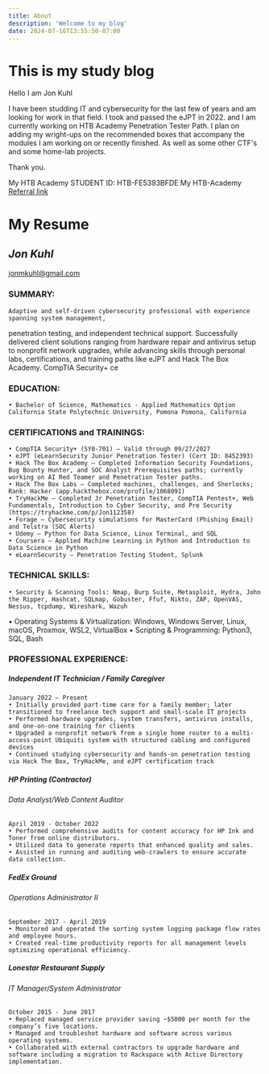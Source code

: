 ```yaml
---
title: About
description: 'Welcome to my blog'
date: 2024-07-16T13:55:50-07:00
---
```


# This is my study blog 

Hello I am Jon Kuhl

I have been studding IT and cybersecurity for the last few of years and am looking for work in that field. I took and passed the eJPT in 2022. and I am currently working on HTB Academy Penetration Tester Path.
I plan on adding my wright-ups on the recommended boxes that accompany the modules I am working on or recently finished. As well as some other CTF's and some home-lab projects.

Thank you.

<div data-iframe-width="150" data-iframe-height="270" data-share-badge-id="60a23b0a-1de8-4d77-9c8b-020de55ad2dc" data-share-badge-host="https://www.credly.com"></div><script type="text/javascript" async src="//cdn.credly.com/assets/utilities/embed.js"></script>


<script src="https://tryhackme.com/badge/30729"></script>

My HTB Academy STUDENT ID: HTB-FE5393BFDE
My HTB-Academy [Referral link](https://referral.hackthebox.com/mzwLTXe)

# My Resume 

## *Jon Kuhl*
jonmkuhl@gmail.com


### SUMMARY:
    Adaptive and self-driven cybersecurity professional with experience spanning system management,
penetration testing, and independent technical support. Successfully delivered client solutions ranging
from hardware repair and antivirus setup to nonprofit network upgrades, while advancing skills through
personal labs, certifications, and training paths like eJPT and Hack The Box Academy. CompTIA
Security+ ce

### EDUCATION:
    • Bachelor of Science, Mathematics - Applied Mathematics Option California State Polytechnic University, Pomona Pomona, California
    
### CERTIFICATIONS and TRAININGS:
    • CompTIA Security+ (SY0-701) – Valid through 09/27/2027
    • eJPT (eLearnSecurity Junior Penetration Tester) (Cert ID: 8452393)
    • Hack The Box Academy – Completed Information Security Foundations, Bug Bounty Hunter, and SOC Analyst Prerequisites paths; currently working on AI Red Teamer and Penetration Tester paths.
    • Hack The Box Labs – Completed machines, challenges, and Sherlocks; Rank: Hacker (app.hackthebox.com/profile/1068091)
    • TryHackMe – Completed Jr Penetration Tester, CompTIA Pentest+, Web Fundamentals, Introduction to Cyber Security, and Pre Security (https://tryhackme.com/p/Jon112358)
    • Forage – Cybersecurity simulations for MasterCard (Phishing Email) and Telstra (SOC Alerts)
    • Udemy – Python for Data Science, Linux Terminal, and SQL
    • Coursera – Applied Machine Learning in Python and Introduction to Data Science in Python
    • eLearnSecurity – Penetration Testing Student, Splunk
 
### TECHNICAL SKILLS:
    • Security & Scanning Tools: Nmap, Burp Suite, Metasploit, Hydra, John the Ripper, Hashcat, SQLmap, Gobuster, Ffuf, Nikto, ZAP, OpenVAS, Nessus, tcpdump, Wireshark, Wazuh
• Operating Systems & Virtualization: Windows, Windows Server, Linux, macOS, Proxmox, WSL2, VirtualBox
• Scripting & Programming: Python3, SQL, Bash
    
      
### PROFESSIONAL EXPERIENCE:
##### Independent IT Technician / Family Caregiver
    January 2022 – Present
    • Initially provided part-time care for a family member; later transitioned to freelance tech support and small-scale IT projects
    • Performed hardware upgrades, system transfers, antivirus installs, and one-on-one training for clients
    • Upgraded a nonprofit network from a single home router to a multi-access-point Ubiquiti system with structured cabling and configured devices
    • Continued studying cybersecurity and hands-on penetration testing via Hack The Box, TryHackMe, and eJPT certification track

##### HP Printing (Contractor)
###### Data Analyst/Web Content Auditor
    April 2019 - October 2022
    • Performed comprehensive audits for content accuracy for HP Ink and Toner from online distributors.
    • Utilized data to generate reports that enhanced quality and sales.
    • Assisted in running and auditing web-crawlers to ensure accurate data collection.
##### FedEx Ground
###### Operations Administrator II
    September 2017 - April 2019
    • Monitored and operated the sorting system logging package flow rates and employee hours.
    • Created real-time productivity reports for all management levels optimizing operational efficiency.
##### Lonestar Restaurant Supply
###### IT Manager/System Administrator
    October 2015 - June 2017
    • Replaced managed service provider saving ~$5000 per month for the company’s five locations.
    • Managed and troubleshot hardware and software across various operating systems.
    • Collaborated with external contractors to upgrade hardware and software including a migration to Rackspace with Active Directory implementation.



